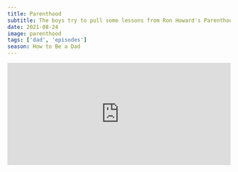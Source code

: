 ```yaml
---
title: Parenthood
subtitle: The boys try to pull some lessons from Ron Howard's Parenthood in the second installment of "How To Be A Dad." Work-life balance, raising a genius, cutting off a failson, browsing your daughter's nudes - it's all on the table this week!
date: 2021-08-24
image: parenthood
tags: ['dad', 'episodes']
season: How to Be a Dad
---
```

<iframe src="https://open.spotify.com/embed/episode/387NdfGhgYVHjK8R1bP2n0" width="100%" height="232" frameBorder="0" allowtransparency="true" allow="encrypted-media"></iframe>